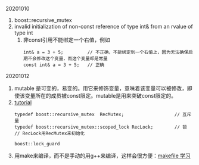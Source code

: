 20201010
1. boost::recursive_mutex
2. invalid initialization of non-const reference of type int& from an rvalue of type int
    1. 非const引用不能绑定一个右值，例如
        ```
        int& a = 3 + 5;         // 不正确，不能绑定到一个右值上，因为无法确保后期不会修改这个变量，而这个变量却是常量
        const int& a = 3 + 5;   // 正确
        ```
        
20201012
1. mutable 是可变的，易变的。用它来修饰变量，意味着该变量可以被修改，即使该变量所在的成员被const限定。mutable是用来突破const限定的。
2.  [tutorial](https://www.boost.org/doc/libs/1_74_0/doc/html/thread/synchronization.html#thread.synchronization.mutex_types)
    ```
    typedef boost::recursive_mutex  RecMutex;                   // 互斥量
    typedef boost::recursive_mutex::scoped_lock RecLock;        // 锁
    // RecLock用RecMutex来初始化
    ```
    ```
    boost::lock_guard
    ```
3. 用make来编译，而不是手动的用g++来编译，这样会很方便：[makefile 学习](https://blog.csdn.net/wcl199274/article/details/39140459?utm_medium=distribute.pc_relevant_t0.none-task-blog-BlogCommendFromMachineLearnPai2-1.channel_param&depth_1-utm_source=distribute.pc_relevant_t0.none-task-blog-BlogCommendFromMachineLearnPai2-1.channel_param)

















































